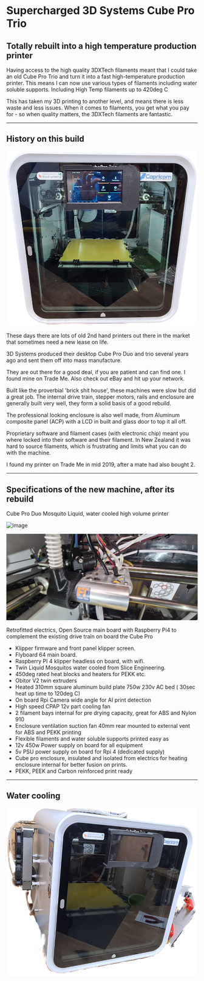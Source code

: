 
# Supercharged 3D Systems Cube Pro Trio
## Totally rebuilt into a high temperature production printer

Having access to the high quality 3DXTech filaments meant that I could take an old Cube Pro Trio and turn it into a fast high-temperature production printer.  This means I can now use various types of filaments including water soluble supports. Including High Temp filaments up to 420deg C

This has taken my 3D printing to another level, and means there is less waste and less issues.  When it comes to filaments, you get what you pay for - so when quality matters, the 3DXTech filaments are fantastic. 

------------------------------------------------------------------------------------------------------------------------------------------------------------------------------------------------------------------------

## <b>History on this build</b>

![image](https://github.com/Jasontwd/Cubepro/blob/master/Images/Clipped_image_20230923_163300.png)


These days there are lots of old 2nd hand printers out there in the market that sometimes need a new lease on life.

3D Systems produced their desktop Cube Pro Duo and trio several years ago and sent them off into mass manufacture.

They are out there for a good deal, if you are patient and can find one.  I found mine on Trade Me.  Also check out eBay and hit up your network.

Built like the proverbial 'brick shit house', these machines were slow but did a great job. The internal drive train, stepper motors, rails and enclosure are generally built very well, they form a solid basis of a good rebuild.

The professional looking enclosure is also well made, from Aluminum composite panel (ACP) with a LCD in built and glass door to top it all off.

Proprietary software and filament cases (with electronic chip) meant you where locked into their software and their filament.  In New Zealand it was hard to source filaments, which is frustrating and limits what you can do with the machine.

I found my printer on Trade Me in mid 2019, after a mate had also bought 2.

-----------------------------------------------------------------------------------------------------------------------------------------------------------------------------------------------------------------------------------
## <b>Specifications of the new machine, after its rebuild</b>

Cube Pro Duo Mosquito Liquid, water cooled high volume printer

![image](https://github.com/Jasontwd/Cubepro/assets/25860987/7f7647c8-4586-4db8-8166-2827825f5e42)

![image](https://github.com/Jasontwd/Cubepro/blob/master/Images/20230923_162437.jpg?raw=true)

Retrofitted electrics, Open Source main board with Raspberry Pi4 to complement the existing drive train on board the Cube Pro

- Klipper firmware and front panel klipper screen.
- Flyboard 64 main board.
- Raspberry PI 4 klipper headless on board, with wifi.
- Twin Liquid Mosquitos water cooled from Slice Engineering.
- 450deg rated heat blocks and heaters for PEKK etc.
- Obitor V2 twin extruders
- Heated 310mm square aluminum build plate 750w  230v AC bed ( 30sec heat up time to 120deg C)
- On board Rpi Camera wide angle for AI print detection
- High speed CPAP 12v part cooling fan
- 2 filament bays internal for pre drying capacity, great for ABS and Nylon 910 
- Enclosure ventilation suction fan 40mm rear mounted to external vent for ABS and PEKK printing
- Flexible filaments and water soluble supports printed easy as
- 12v 450w Power supply on board for all equipment
- 5v PSU power supply on board for Rpi 4 (dedicated supply)
- Cube pro enclosure, insulated and isolated from electrics for heating enclosure internal for better fusion on prints.
- PEKK, PEEK and Carbon reinforced print ready
-------------------------------------------------------------------------------------------------------------------
## Water cooling
![image](https://github.com/Jasontwd/Cubepro/blob/master/Images/Clipped_image_20230923_125211.png?raw=true)

